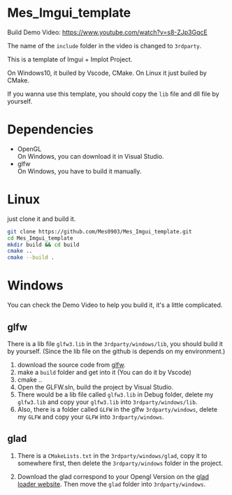 # Mes_Imgui_template

Build Demo Video: https://www.youtube.com/watch?v=s8-ZJp3GqcE

The name of the `include` folder in the video is changed to `3rdparty`.

This is a template of Imgui + Implot Project.  

On Windows10, it builed by Vscode, CMake. On Linux it just builed by CMake.

If you wanna use this template, you should copy the `lib` file and dll file by yourself.

# Dependencies

+ OpenGL    
    On Windows, you can download it in Visual Studio.
+ glfw  
    On Windows, you have to build it manually.
# Linux

just clone it and build it.

```bash
git clone https://github.com/Mes0903/Mes_Imgui_template.git
cd Mes_Imgui_template
mkdir build && cd build
cmake ..
cmake --build .
```

# Windows

You can check the Demo Video to help you build it, it's a little complicated.
## glfw

There is a lib file `glfw3.lib` in the `3rdparty/windows/lib`, you should build it by yourself. (Since the lib file on the github is depends on my environment.)

1. download the source code from [glfw](https://www.glfw.org/download).
2. make a `build` folder and get into it (You can do it by Vscode) 
3. cmake ..
4. Open the GLFW.sln, build the project by Visual Studio.
5. There would be a lib file called `glfw3.lib` in Debug folder, delete my `glfw3.lib` and copy your `glfw3.lib` into `3rdparty/windows/lib`.
6. Also, there is a folder called `GLFW` in the glfw `3rdparty/windows`, delete my `GLFW` and copy your `GLFW` into `3rdparty/windows`.

## glad

1. There is a `CMakeLists.txt` in the `3rdparty/windows/glad`, copy it to somewhere first, then delete the `3rdparty/windows` folder in the project.

2. Download the glad correspond to your Opengl Version on the [glad loader website](https://glad.dav1d.de/). Then move the `glad` folder into `3rdparty/windows`.
